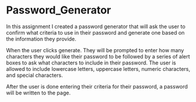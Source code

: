 # Password_Generator

In this assignment I created a password generator that will ask the user to confirm what criteria to use in their password and generate one based on the information they provide. 

When the user clicks generate. They will be prompted to enter how many characters they would like their password to be followed by a series of alert boxes to ask what characters to include in their password. The user is allowed to include lowercase letters, uppercase letters, numeric characters, and special characters. 

After the user is done entering their criteria for their password, a password will be written to the page. 
